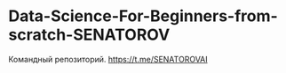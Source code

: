 # Data-Science-For-Beginners-from-scratch-SENATOROV
Командный репозиторий.
https://t.me/SENATOROVAI

